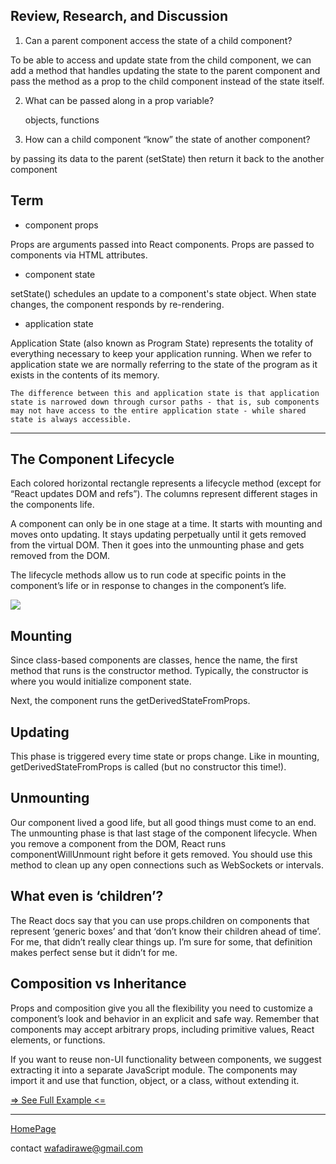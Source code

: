 ## Review, Research, and Discussion

1. Can a parent component access the state of a child component? 

To be able to access and update state from the child component, we can add a method that handles updating the state to the parent component and pass the method as a prop to the child component instead of the state itself.


2. What can be passed along in a prop variable?

    objects, functions

2. How can a child component “know” the state of another component?

by passing its data to the parent (setState) then return it back to the another component 

## Term

- component props

Props are arguments passed into React components. Props are passed to components via HTML attributes.


- component state

setState() schedules an update to a component's state object. When state changes, the component responds by re-rendering.


- application state

Application State (also known as Program State) represents the totality of everything necessary to keep your application running. When we refer to application state we are normally referring to the state of the program as it exists in the contents of its memory.



```
The difference between this and application state is that application state is narrowed down through cursor paths - that is, sub components may not have access to the entire application state - while shared state is always accessible.
```

***

## The Component Lifecycle

Each colored horizontal rectangle represents a lifecycle method (except for “React updates DOM and refs”). The columns represent different stages in the components life.

A component can only be in one stage at a time. It starts with mounting and moves onto updating. It stays updating perpetually until it gets removed from the virtual DOM. Then it goes into the unmounting phase and gets removed from the DOM.

The lifecycle methods allow us to run code at specific points in the component’s life or in response to changes in the component’s life.

![](https://cdn-media-1.freecodecamp.org/images/1*U13Mlxz_ktcajaeJCyYkwg.png)

## Mounting

Since class-based components are classes, hence the name, the first method that runs is the constructor method. Typically, the constructor is where you would initialize component state.

Next, the component runs the getDerivedStateFromProps.

## Updating

This phase is triggered every time state or props change. Like in mounting, getDerivedStateFromProps is called (but no constructor this time!).

## Unmounting

Our component lived a good life, but all good things must come to an end. The unmounting phase is that last stage of the component lifecycle. When you remove a component from the DOM, React runs componentWillUnmount right before it gets removed. You should use this method to clean up any open connections such as WebSockets or intervals.

## What even is ‘children’?
The React docs say that you can use props.children on components that represent ‘generic boxes’ and that ‘don’t know their children ahead of time’. For me, that didn’t really clear things up. I’m sure for some, that definition makes perfect sense but it didn’t for me.

## Composition vs Inheritance

Props and composition give you all the flexibility you need to customize a component’s look and behavior in an explicit and safe way. Remember that components may accept arbitrary props, including primitive values, React elements, or functions.

If you want to reuse non-UI functionality between components, we suggest extracting it into a separate JavaScript module. The components may import it and use that function, object, or a class, without extending it.

[ => See Full Example <=](https://testing-library.com/docs/react-testing-library/example-intro/)

***

[HomePage](https://wafaankoush99.github.io/Reading-Notes/READMEcode401.html)  


contact wafadirawe@gmail.com